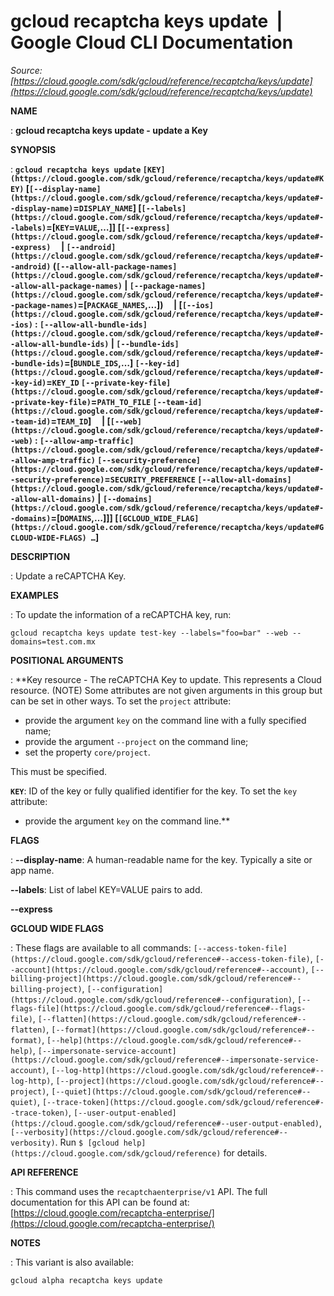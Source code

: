 # gcloud recaptcha keys update  |  Google Cloud CLI Documentation

*Source: [https://cloud.google.com/sdk/gcloud/reference/recaptcha/keys/update](https://cloud.google.com/sdk/gcloud/reference/recaptcha/keys/update)*

**NAME**

: **gcloud recaptcha keys update - update a Key**

**SYNOPSIS**

: **`gcloud recaptcha keys update` `[KEY](https://cloud.google.com/sdk/gcloud/reference/recaptcha/keys/update#KEY)` [`[--display-name](https://cloud.google.com/sdk/gcloud/reference/recaptcha/keys/update#--display-name)`=`DISPLAY_NAME`] [`[--labels](https://cloud.google.com/sdk/gcloud/reference/recaptcha/keys/update#--labels)`=[`KEY`=`VALUE`,…]] [`[--express](https://cloud.google.com/sdk/gcloud/reference/recaptcha/keys/update#--express)`     | `[--android](https://cloud.google.com/sdk/gcloud/reference/recaptcha/keys/update#--android)` (`[--allow-all-package-names](https://cloud.google.com/sdk/gcloud/reference/recaptcha/keys/update#--allow-all-package-names)` | `[--package-names](https://cloud.google.com/sdk/gcloud/reference/recaptcha/keys/update#--package-names)`=[`PACKAGE_NAMES`,…])     | [`[--ios](https://cloud.google.com/sdk/gcloud/reference/recaptcha/keys/update#--ios)` : `[--allow-all-bundle-ids](https://cloud.google.com/sdk/gcloud/reference/recaptcha/keys/update#--allow-all-bundle-ids)` | `[--bundle-ids](https://cloud.google.com/sdk/gcloud/reference/recaptcha/keys/update#--bundle-ids)`=[`BUNDLE_IDS`,…] `[--key-id](https://cloud.google.com/sdk/gcloud/reference/recaptcha/keys/update#--key-id)`=`KEY_ID` `[--private-key-file](https://cloud.google.com/sdk/gcloud/reference/recaptcha/keys/update#--private-key-file)`=`PATH_TO_FILE` `[--team-id](https://cloud.google.com/sdk/gcloud/reference/recaptcha/keys/update#--team-id)`=`TEAM_ID`]     | [`[--web](https://cloud.google.com/sdk/gcloud/reference/recaptcha/keys/update#--web)` : `[--allow-amp-traffic](https://cloud.google.com/sdk/gcloud/reference/recaptcha/keys/update#--allow-amp-traffic)` `[--security-preference](https://cloud.google.com/sdk/gcloud/reference/recaptcha/keys/update#--security-preference)`=`SECURITY_PREFERENCE` `[--allow-all-domains](https://cloud.google.com/sdk/gcloud/reference/recaptcha/keys/update#--allow-all-domains)` | `[--domains](https://cloud.google.com/sdk/gcloud/reference/recaptcha/keys/update#--domains)`=[`DOMAINS`,…]]] [`[GCLOUD_WIDE_FLAG](https://cloud.google.com/sdk/gcloud/reference/recaptcha/keys/update#GCLOUD-WIDE-FLAGS) …`]**

**DESCRIPTION**

: Update a reCAPTCHA Key.

**EXAMPLES**

: To update the information of a reCAPTCHA key, run:

```
gcloud recaptcha keys update test-key --labels="foo=bar" --web --domains=test.com.mx
```

**POSITIONAL ARGUMENTS**

: **Key resource - The reCAPTCHA Key to update. This represents a Cloud resource.
(NOTE) Some attributes are not given arguments in this group but can be set in
other ways.
To set the `project` attribute:

- provide the argument `key` on the command line with a fully specified
name;
- provide the argument `--project` on the command line;
- set the property `core/project`.

This must be specified.

**`KEY`**:
ID of the key or fully qualified identifier for the key.
To set the `key` attribute:

- provide the argument `key` on the command line.**

**FLAGS**

: **--display-name**:
A human-readable name for the key. Typically a site or app name.

**--labels**:
List of label KEY=VALUE pairs to add.

**--express**

**GCLOUD WIDE FLAGS**

: These flags are available to all commands: `[--access-token-file](https://cloud.google.com/sdk/gcloud/reference#--access-token-file)`,
`[--account](https://cloud.google.com/sdk/gcloud/reference#--account)`, `[--billing-project](https://cloud.google.com/sdk/gcloud/reference#--billing-project)`,
`[--configuration](https://cloud.google.com/sdk/gcloud/reference#--configuration)`,
`[--flags-file](https://cloud.google.com/sdk/gcloud/reference#--flags-file)`,
`[--flatten](https://cloud.google.com/sdk/gcloud/reference#--flatten)`, `[--format](https://cloud.google.com/sdk/gcloud/reference#--format)`, `[--help](https://cloud.google.com/sdk/gcloud/reference#--help)`, `[--impersonate-service-account](https://cloud.google.com/sdk/gcloud/reference#--impersonate-service-account)`,
`[--log-http](https://cloud.google.com/sdk/gcloud/reference#--log-http)`,
`[--project](https://cloud.google.com/sdk/gcloud/reference#--project)`, `[--quiet](https://cloud.google.com/sdk/gcloud/reference#--quiet)`, `[--trace-token](https://cloud.google.com/sdk/gcloud/reference#--trace-token)`, `[--user-output-enabled](https://cloud.google.com/sdk/gcloud/reference#--user-output-enabled)`,
`[--verbosity](https://cloud.google.com/sdk/gcloud/reference#--verbosity)`.
Run `$ [gcloud help](https://cloud.google.com/sdk/gcloud/reference)` for details.

**API REFERENCE**

: This command uses the `recaptchaenterprise/v1` API. The full
documentation for this API can be found at: [https://cloud.google.com/recaptcha-enterprise/](https://cloud.google.com/recaptcha-enterprise/)

**NOTES**

: This variant is also available:

```
gcloud alpha recaptcha keys update
```